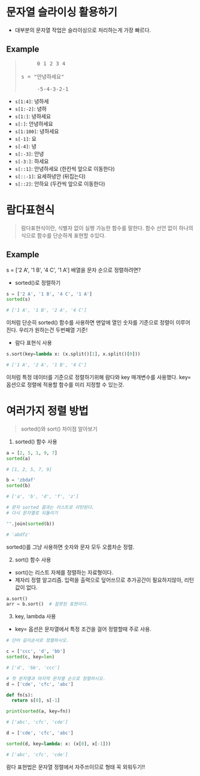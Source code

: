 # 문자열 슬라이싱 활용하기

- 대부분의 문자열 작업은 슬라이싱으로 처리하는게 가장 빠르다.

## Example

> <pre>     0 1 2 3 4 <br>
> s = "안녕하세요" <br>
>      -5-4-3-2-1</pre>

- `s[1:4]`: 녕하세
- `s[1:-2]`: 녕하
- `s[1:]`: 녕하세요
- `s[:]`: 안녕하세요
- `s[1:100]`: 녕하세요
- `s[-1]`: 요
- `s[-4]`: 녕
- `s[:-3]`: 안녕
- `s[-3:]`: 하세요
- `s[::1]`: 안녕하세요 (한칸씩 앞으로 이동한다)
- `s[::-1]`: 요세하녕안 (뒤집는다)
- `s[::2]`: 안하요 (두칸씩 앞으로 이동한다)

# 람다표현식

> 람다표현식이란, 식별자 없이 실행 가능한 함수를 말한다. 함수 선언 없이 하나의 식으로 함수를 단순하게 표현할 수있다.

## Example

s = ['2 A', '1 B', '4 C', '1 A'] 배열을 문자 순으로 정렬하려면?

- sorted()로 정렬하기

```python
s = ['2 A', '1 B', '4 C', '1 A']
sorted(s)

# ['1 A', '1 B', '2 A', '4 C']
```

이처럼 단순히 sorted() 함수를 사용하면 맨앞에 열인 숫자를 기준으로 정렬이 이루어진다. 우리가 원하는건 두번째열 기준!

- 람다 표현식 사용

```python
s.sort(key=lambda x: (x.split()[1], x.split()[0]))

# ['1 A', '2 A', '1 B', '4 C']
```

이처럼 특정 데이터를 기준으로 정렬하기위해 람다와 key 매개변수를 사용했다. key= 옵션으로 정렬에 적용할 함수를 미리 지정할 수 있는것.

# 여러가지 정렬 방법

> sorted()와 sort() 차이점 알아보기

1. sorted() 함수 사용

```python
a = [2, 5, 1, 9, 7]
sorted(a)

# [1, 2, 5, 7, 9]

b = 'zbdaf'
sorted(b)

# ['a', 'b', 'd', 'f', 'z']

# 문자 sorted 결과는 리스트로 리턴된다.
# 다시 문자열로 되돌리기

"".join(sorted(b))

# 'abdfz'
```

sorted()를 그냥 사용하면 숫자와 문자 모두 오름차순 정렬.

2. sort() 함수 사용

- sort()는 리스트 자체를 정렬하는 자료형이다.
- 제자리 정렬 알고리즘. 입력을 출력으로 덮어쓰므로 추가공간이 필요하지않아, 리턴값이 없다.

```python
a.sort()
arr = b.sort()  # 잘못된 표현이다.
```

3. key, lambda 사용

- key= 옵션은 문자열에서 특정 조건을 걸어 정렬할때 주로 사용.

```python
# 단어 길이순서로 정렬하시오.

c = ['ccc', 'd', 'bb']
sorted(c, key=len)

# ['d', 'bb', 'ccc']

# 첫 문자열과 마지막 문자열 순으로 정렬하시오.
d = ['cde', 'cfc', 'abc']

def fn(s):
  return s[0], s[-1]

print(sorted(a, key=fn))

# ['abc', 'cfc', 'cde']
```

```python
d = ['cde', 'cfc', 'abc']

sorted(d, key=lambda: x: (x[0], x[-1]))

# ['abc', 'cfc', 'cde']
```

람다 표현법은 문자열 정렬에서 자주쓰이므로 형태 꼭 외워두기!!
